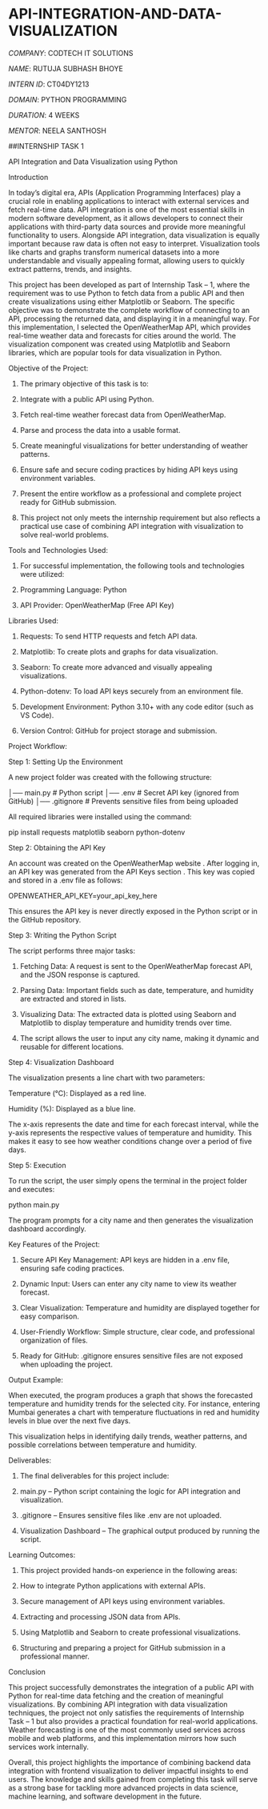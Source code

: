 # API-INTEGRATION-AND-DATA-VISUALIZATION

*COMPANY*: CODTECH IT SOLUTIONS

*NAME*: RUTUJA SUBHASH BHOYE

*INTERN ID*: CT04DY1213

*DOMAIN*: PYTHON PROGRAMMING

*DURATION*: 4 WEEKS

*MENTOR*: NEELA SANTHOSH

##INTERNSHIP TASK 1

API Integration and Data Visualization using Python

Introduction

In today’s digital era, APIs (Application Programming Interfaces) play a crucial role in enabling applications to interact with external services and fetch real-time data. API integration is one of the most essential skills in modern software development, as it allows developers to connect their applications with third-party data sources and provide more meaningful functionality to users. Alongside API integration, data visualization is equally important because raw data is often not easy to interpret. Visualization tools like charts and graphs transform numerical datasets into a more understandable and visually appealing format, allowing users to quickly extract patterns, trends, and insights.

This project has been developed as part of Internship Task – 1, where the requirement was to use Python to fetch data from a public API and then create visualizations using either Matplotlib or Seaborn. The specific objective was to demonstrate the complete workflow of connecting to an API, processing the returned data, and displaying it in a meaningful way. For this implementation, I selected the OpenWeatherMap API, which provides real-time weather data and forecasts for cities around the world. The visualization component was created using Matplotlib and Seaborn libraries, which are popular tools for data visualization in Python.

Objective of the Project:

1. The primary objective of this task is to:

2. Integrate with a public API using Python.

3. Fetch real-time weather forecast data from OpenWeatherMap.

4. Parse and process the data into a usable format.

5. Create meaningful visualizations for better understanding of weather patterns.

6. Ensure safe and secure coding practices by hiding API keys using environment variables.

7. Present the entire workflow as a professional and complete project ready for GitHub submission.

8. This project not only meets the internship requirement but also reflects a practical use case of combining API integration with visualization to solve real-world problems.

Tools and Technologies Used:

1. For successful implementation, the following tools and technologies were utilized:

2. Programming Language: Python

3. API Provider: OpenWeatherMap (Free API Key)

Libraries Used:

1. Requests: To send HTTP requests and fetch API data.

2. Matplotlib: To create plots and graphs for data visualization.

3. Seaborn: To create more advanced and visually appealing visualizations.

4. Python-dotenv: To load API keys securely from an environment file.

5. Development Environment: Python 3.10+ with any code editor (such as VS Code).

6. Version Control: GitHub for project storage and submission.

Project Workflow:

Step 1: Setting Up the Environment

A new project folder was created with the following structure:


│── main.py           # Python script
│── .env              # Secret API key (ignored from GitHub)
│── .gitignore        # Prevents sensitive files from being uploaded


All required libraries were installed using the command:

pip install requests matplotlib seaborn python-dotenv

Step 2: Obtaining the API Key

An account was created on the OpenWeatherMap website
. After logging in, an API key was generated from the API Keys section
. This key was copied and stored in a .env file as follows:

OPENWEATHER_API_KEY=your_api_key_here


This ensures the API key is never directly exposed in the Python script or in the GitHub repository.

Step 3: Writing the Python Script

The script performs three major tasks:

1. Fetching Data: A request is sent to the OpenWeatherMap forecast API, and the JSON response is captured.

2. Parsing Data: Important fields such as date, temperature, and humidity are extracted and stored in lists.

3. Visualizing Data: The extracted data is plotted using Seaborn and Matplotlib to display temperature and humidity trends over time.

4. The script allows the user to input any city name, making it dynamic and reusable for different locations.

Step 4: Visualization Dashboard

The visualization presents a line chart with two parameters:

Temperature (°C): Displayed as a red line.

Humidity (%): Displayed as a blue line.

The x-axis represents the date and time for each forecast interval, while the y-axis represents the respective values of temperature and humidity. This makes it easy to see how weather conditions change over a period of five days.

Step 5: Execution

To run the script, the user simply opens the terminal in the project folder and executes:

python main.py


The program prompts for a city name and then generates the visualization dashboard accordingly.

Key Features of the Project:

1. Secure API Key Management: API keys are hidden in a .env file, ensuring safe coding practices.

2. Dynamic Input: Users can enter any city name to view its weather forecast.

3. Clear Visualization: Temperature and humidity are displayed together for easy comparison.

4. User-Friendly Workflow: Simple structure, clear code, and professional organization of files.

5. Ready for GitHub: .gitignore ensures sensitive files are not exposed when uploading the project.

Output Example:

When executed, the program produces a graph that shows the forecasted temperature and humidity trends for the selected city. For instance, entering Mumbai generates a chart with temperature fluctuations in red and humidity levels in blue over the next five days.

This visualization helps in identifying daily trends, weather patterns, and possible correlations between temperature and humidity.

Deliverables:

1. The final deliverables for this project include:

2. main.py – Python script containing the logic for API integration and visualization.

3. .gitignore – Ensures sensitive files like .env are not uploaded.
  
4. Visualization Dashboard – The graphical output produced by running the script.

Learning Outcomes:

1. This project provided hands-on experience in the following areas:

2. How to integrate Python applications with external APIs.

3. Secure management of API keys using environment variables.

4. Extracting and processing JSON data from APIs.

5. Using Matplotlib and Seaborn to create professional visualizations.

6. Structuring and preparing a project for GitHub submission in a professional manner.

Conclusion

This project successfully demonstrates the integration of a public API with Python for real-time data fetching and the creation of meaningful visualizations. By combining API integration with data visualization techniques, the project not only satisfies the requirements of Internship Task – 1 but also provides a practical foundation for real-world applications. Weather forecasting is one of the most commonly used services across mobile and web platforms, and this implementation mirrors how such services work internally.

Overall, this project highlights the importance of combining backend data integration with frontend visualization to deliver impactful insights to end users. The knowledge and skills gained from completing this task will serve as a strong base for tackling more advanced projects in data science, machine learning, and software development in the future.
